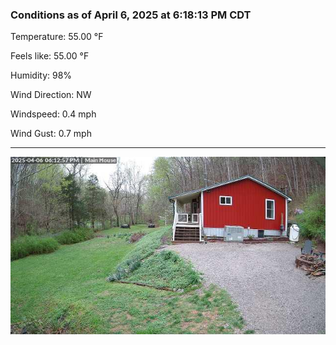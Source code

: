 ### Conditions as of April 6, 2025 at 6:18:13 PM CDT 

Temperature: 55.00 &deg;F

Feels like: 55.00 &deg;F

Humidity: 98%

Wind Direction: NW

Windspeed: 0.4 mph

Wind Gust: 0.7 mph

---

<img src="./images/latest.jpeg"/>

